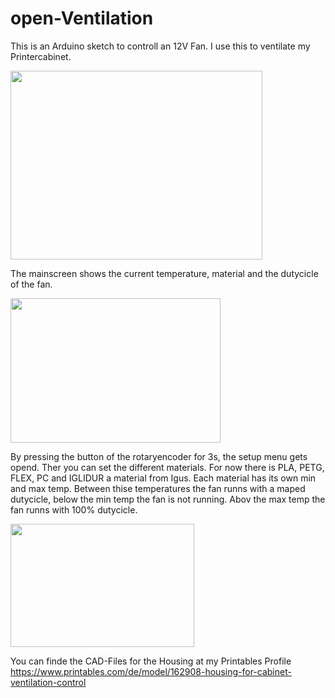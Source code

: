 # open-Ventilation

This is an Arduino sketch to controll an 12V Fan. I use this to ventilate my Printercabinet. 

<img src="https://user-images.githubusercontent.com/74827898/218267789-d42504ba-00f3-40d7-9853-e34cf54e7a7b.jpg" width="403" height="302">

The mainscreen shows the current temperature, material and the dutycicle of the fan.

<img src="https://user-images.githubusercontent.com/74827898/218267807-d876c021-c1a1-4d8f-ba48-8c7f13a479c5.jpg" width="336" height="231">

By pressing the button of the rotaryencoder for 3s, the setup menu gets opend. Ther you can set the different materials.
For now there is PLA, PETG, FLEX, PC and IGLIDUR a material from Igus. 
Each material has its own min and max temp. Between thise temperatures the fan runns with a maped dutycicle, below the min temp the fan is not running.
Abov the max temp the fan runns with 100% dutycicle.

<img src="https://user-images.githubusercontent.com/74827898/218267813-f431670b-728f-423f-8b89-dc367e704677.jpg" width="294" height="197">




You can finde the CAD-Files for the Housing at my Printables Profile https://www.printables.com/de/model/162908-housing-for-cabinet-ventilation-control

